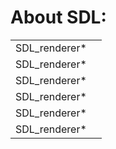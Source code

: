 # About SDL:
<table>
<tr>
  <td>SDL_renderer*</td>
  <td><a href = "" target = "_blank"></a></td>
</tr>
<tr>
  <td>SDL_renderer*</td>
  <td><a href = "" target = "_blank"></a></td>
</tr>
<tr>
  <td>SDL_renderer*</td>
  <td><a href = "" target = "_blank"></a></td>
</tr>
<tr>
  <td>SDL_renderer*</td>
  <td><a href = "" target = "_blank"></a></td>
</tr>
 <tr>
  <td>SDL_renderer*</td>
  <td><a href = "" target = "_blank"></a></td>
</tr>
 <tr>
  <td>SDL_renderer*</td>
  <td><a href = "" target = "_blank"></a></td>
</tr>
</table>
